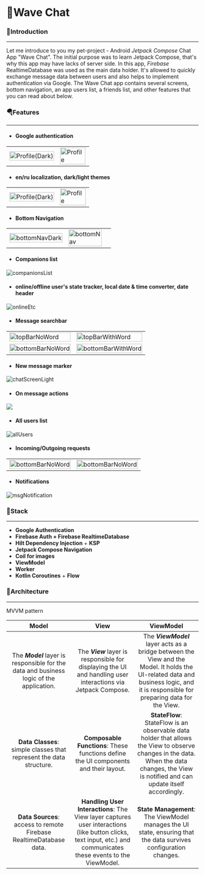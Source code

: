 # 🌊Wave Chat

### 🌅Introduction
---
Let me introduce to you my pet-project - Android *Jetpack Compose* Chat App "Wave Chat".
The initial purpose was to learn Jetpack Compose, that's why this app may have lacks of server side. 
In this app, *Firebase* RealtimeDatabase was used as the main data holder. 
It's allowed to quickly exchange message data between users and also helps to implement authentication via Google. 
The Wave Chat app contains several screens, bottom navigation, an app users list, a friends list, and other features that you can read about below.


### 🪂Features
---
* #### **Google authentication**
<table>
    <tr>
        <td><img src="images/4.SignInScreen(Dark)small.jpg" alt="Profile(Dark)" width="100%;"/></td>
        <td><img src="images/SignInScreenLightsmall.jpg" alt="Profile" width="98%;"/></td>
    </tr>
</table>

* #### **en/ru localization, dark/light themes**
<table>
    <tr>
        <td><img src="images/1.Profile(Dark)small.jpg" alt="Profile(Dark)" width="100%;"/></td>
        <td><img src="images/1.Profilesmall.png" alt="Profile" width="99%;"/></td>
    </tr>
</table>

* #### **Bottom Navigation**
<table>
    <tr>
        <td><img src="images/6.BottomNavigation(Dark).jpg" alt="bottomNavDark" width="100%;"/></td>
        <td><img src="images/4.BottomNavigationLight(en).jpg" alt="bottomNav" width="92%;"/></td>
    </tr>
</table>

* #### **Companions list**
![companionsList](images/2.CompanionsScreen(Dark)small.jpg)
* #### **online/offline user's state tracker, local date & time converter, date header**
![onlineEtc](images/1.ChatScreenTopAppBar(Dark).jpg)
* #### **Message searchbar**
<table>
    <tr>
        <td><img src="images/2.ChatScreenSearchTopAppBar(Dark).jpg" alt="topBarNoWord" width="100%;"/></td>
        <td><img src="images/4.ChatScreenFoundMessage.jpg" alt="topBarWithWord" width="100%;"/></td>
    </tr>
    <tr>
        <td><img src="images/3SearchBottomBar(Dark).jpg" alt="bottomBarNoWord" width="100%;"/></td>
        <td><img src="images/5.SearchBottomBar2(Dark).jpg" alt="bottomBarWithWord" width="100%;"/></td>
    </tr>
</table>  

* #### **New message marker**
![chatScreenLight](images/2.ChatScreenWithInputTextsmall.png)
* #### **On message actions**
![](images/7.onMessageDialog(Dark).jpg)
* #### **All users list**
![allUsers](images/1.UsersPageScreen(Dark)small.jpg)
* #### **Incoming/Outgoing requests**
<table>
    <tr>
        <td><img src="images/6.IncomingRequestSmall.png" alt="bottomBarNoWord" width="100%;"/></td>
        <td><img src="images/7.OutgoingRequestSmall.png" alt="bottomBarNoWord" width="100%;"/></td>
    </tr>
</table>

* #### **Notifications**
![msgNotification](images/MessageNotification.jpg)



### 📙Stack
---
* **Google Authentication**
* **Firebase Auth + Firebase RealtimeDatabase**
* **Hilt Dependency Injection** + **KSP**
* **Jetpack Compose Navigation**
* **Coil for images**
* **ViewModel**
* **Worker**
* **Kotlin Coroutines** + **Flow**


### 🏰Architecture
---

MVVM pattern

|                                          Model                                           |                                                                               View                                                                               |                                                                                         ViewModel                                                                                         |
|:----------------------------------------------------------------------------------------:|:----------------------------------------------------------------------------------------------------------------------------------------------------------------:|:-----------------------------------------------------------------------------------------------------------------------------------------------------------------------------------------:|
| The ***Model*** layer is responsible for the data and business logic of the application. |                          The ***View*** layer is responsible for displaying the UI and handling user interactions via Jetpack Compose.                           |    The ***ViewModel*** layer acts as a bridge between the View and the Model. It holds the UI-related data and business logic, and it is responsible for preparing data for the View.     |
|           **Data Classes**: simple classes that represent the data structure.            |                                       **Composable Functions**: These functions define the UI components and their layout.                                       | **StateFlow**: StateFlow is an observable data holder that allows the View to observe changes in the data. When the data changes, the View is notified and can update itself accordingly. |
|            **Data Sources**: access to remote Firebase RealtimeDatabase data.            | **Handling User Interactions**: The View layer captures user interactions (like button clicks, text input, etc.) and communicates these events to the ViewModel. |                                     **State Management**: The ViewModel manages the UI state, ensuring that the data survives configuration changes.                                      |
